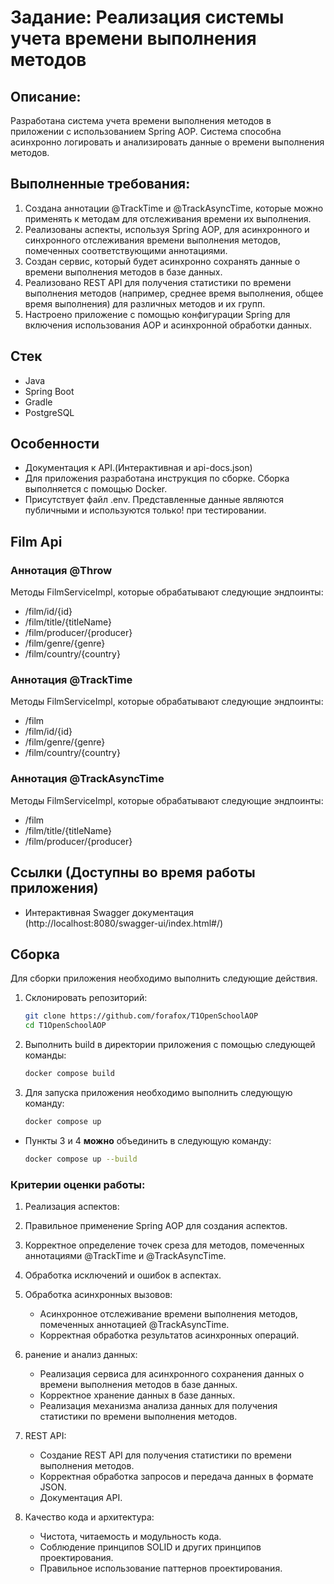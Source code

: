 # Задание: Реализация системы учета времени выполнения методов

## Описание:

Разработана система учета времени выполнения методов в приложении с использованием Spring AOP.
Система способна асинхронно логировать и анализировать данные о времени выполнения методов.

## Выполненные требования:

1. Создана аннотации @TrackTime и @TrackAsyncTime, которые можно применять к методам для отслеживания времени их
   выполнения.
2. Реализованы аспекты, используя Spring AOP, для асинхронного и синхронного отслеживания времени выполнения методов,
   помеченных соответствующими аннотациями.
3. Создан сервис, который будет асинхронно сохранять данные о времени выполнения методов в базе данных.
4. Реализовано REST API для получения статистики по времени выполнения методов (например, среднее время выполнения,
   общее время выполнения) для различных методов и их групп.
5. Настроено приложение с помощью конфигурации Spring для включения использования AOP и асинхронной обработки данных.

## Стек

- Java
- Spring Boot
- Gradle
- PostgreSQL

## Особенности

- Документация к API.(Интерактивная и api-docs.json)
- Для приложения разработана инструкция по сборке. Сборка выполняется с помощью Docker.
- Присутствует файл .env. Представленные данные являются публичными и используются только! при тестировании.

## Film Api

### Аннотация @Throw

Методы FilmServiceImpl, которые обрабатывают следующие эндпоинты:

- /film/id/{id}
- /film/title/{titleName}
- /film/producer/{producer}
- /film/genre/{genre}
- /film/country/{country}

### Аннотация @TrackTime

Методы FilmServiceImpl, которые обрабатывают следующие эндпоинты:

- /film
- /film/id/{id}
- /film/genre/{genre}
- /film/country/{country}

### Аннотация @TrackAsyncTime

Методы FilmServiceImpl, которые обрабатывают следующие эндпоинты:

- /film
- /film/title/{titleName}
- /film/producer/{producer}

## Ссылки (Доступны во время работы приложения)

- Интерактивная Swagger документация (http://localhost:8080/swagger-ui/index.html#/)

## Сборка

Для сборки приложения необходимо выполнить следующие действия.

1. Склонировать репозиторий:

   ```bash
   git clone https://github.com/forafox/T1OpenSchoolAOP
   cd T1OpenSchoolAOP
   ```

2. Выполнить build в директории приложения с помощью следующей команды:

   ```bash
   docker compose build 
   ```
3. Для запуска приложения необходимо выполнить следующую команду:

   ```bash
   docker compose up
   ```

- Пункты 3 и 4 **можно** объединить в следующую команду:

    ```bash
    docker compose up --build
    ```

### Критерии оценки работы:

1. Реализация аспектов:
2. Правильное применение Spring AOP для создания аспектов.
3. Корректное определение точек среза для методов, помеченных аннотациями @TrackTime и @TrackAsyncTime.
4. Обработка исключений и ошибок в аспектах.

5. Обработка асинхронных вызовов:

    - Асинхронное отслеживание времени выполнения методов, помеченных аннотацией @TrackAsyncTime.
    - Корректная обработка результатов асинхронных операций.

6. ранение и анализ данных:
    - Реализация сервиса для асинхронного сохранения данных о времени выполнения методов в базе данных.
    - Корректное хранение данных в базе данных.
    - Реализация механизма анализа данных для получения статистики по времени выполнения методов.

7. REST API:
    - Создание REST API для получения статистики по времени выполнения методов.
    - Корректная обработка запросов и передача данных в формате JSON.
    - Документация API.

8. Качество кода и архитектура:
    - Чистота, читаемость и модульность кода.
    - Соблюдение принципов SOLID и других принципов проектирования.
    - Правильное использование паттернов проектирования.

